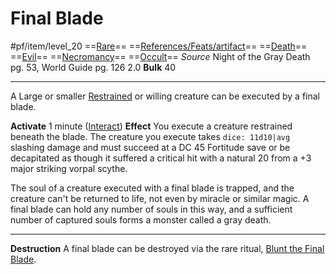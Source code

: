 # Final Blade
#pf/item/level_20
==[Rare](../../Traits/Rare.md)== ==[References/Feats/artifact](References/Feats/artifact)== ==[Death](../../Traits/Death.md)== ==[Evil](../../Traits/Evil.md)== ==[Necromancy](../../Traits/Necromancy.md)== ==[Occult](../../Traits/Occult.md)==
*Source* Night of the Gray Death pg. 53, World Guide pg. 126 2.0
**Bulk** 40

---
A Large or smaller [Restrained](../../Conditions/Restrained.md) or willing creature can be executed by a final blade.

**Activate** 1 minute ([Interact](../../Actions/Interact.md))
**Effect** You execute a creature restrained beneath the blade. The creature you execute takes `dice: 11d10|avg` slashing damage and must succeed at a DC 45 Fortitude save or be decapitated as though it suffered a critical hit with a natural 20 from a +3 major striking vorpal scythe. 

The soul of a creature executed with a final blade is trapped, and the creature can't be returned to life, not even by miracle or similar magic. A final blade can hold any number of souls in this way, and a sufficient number of captured souls forms a monster called a gray death.

---
**Destruction** A final blade can be destroyed via the rare ritual, [Blunt the Final Blade](../../Magic/Rituals/Level%209/Blunt%20the%20Final%20Blade.md).